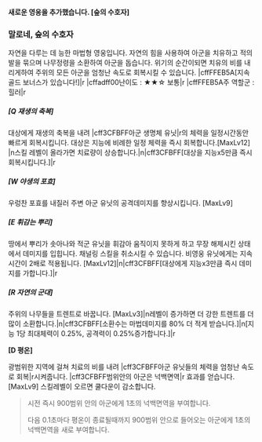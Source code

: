 #### 새로운 영웅을 추가했습니다. [숲의 수호자]

### 말로네, 숲의 수호자

자연을 다루는 데 능한 마법형 영웅입니다. 자연의 힘을 사용하여 아군을 치유하고 적의 발을 묶으며 나무정령을 소환하여 아군을 돕습니다. 위기의 순간이되면 치유의 비를 내리게하여 주위의 모든 아군을 엄청난 속도로 회복시킬 수 있습니다.
|cffFFEB5A[지속 골드 보너스가 있습니다!]|r
|cffadff00난이도 : ★★☆ 보통|r
|cffFFEB5A주 역할군 : 힐러|r

##### [Q 재생의 축복] 

대상에게 재생의 축복을 내려 |cff3CFBFF아군 생명체 유닛|r의 체력을 일정시간동안 빠르게 회복시킵니다. 대상은 지능에 비례한 일정 체력을 즉시 회복합니다.[MaxLv12] |n스킬 레벨이 올라가면 치료량이 상승합니다.|n|cff3CFBFF[대상을 지능x5만큼 즉시 회복시킵니다.]|r

##### [W 야생의 포효]

우렁찬 포효를 내질러 주변 아군 유닛의 공격데미지를 향상시킵니다. [MaxLv9]

##### [E 휘감는 뿌리]
땅에서 뿌리가 솟아나와 적군 유닛을 휘감아 움직이지 못하게 하고 무장 해제시킨 상태에서 데미지를 입힙니다. 채널링 스킬을 취소시킬 수 있습니다. 비영웅 유닛에게는 지속시간이 2배로 적용됩니다. [MaxLv12]|n|cff3CFBFF[대상에게 지능x3만큼 즉시 데미지를 가합니다.]|r


##### [R 자연의 군대]
주위의 나무들을 트렌트로 바꿉니다. [MaxLv3]|n레벨이 증가하면 더 강한 트렌트를 더 많이 소환합니다.|n|cff3CFBFF[소환수는 마법데미지를 80% 더 적게 받습니다.]|n[지능 1당 최대체력이 0.25%, 공격력이 0.25%증가합니다.]|r

**[D 평온]**

광범위한 지역에 걸쳐 치료의 비를 내려 |cff3CFBFF아군 유닛들의 체력을 엄청난 속도로 회복|r시켜줍니다. |cff3CFBFF범위안의 아군은 넉백면역|r 효과를 얻습니다. [MaxLv9] 스킬레벨이 오르면 쿨다운이 감소합니다.

> 시전 즉시 900범위 안의 아군에게 1초의 넉백면역을 부여합니다.
>
> 다음 0.1초마다 평온이 종료될때까지 900범위 안으로 들어오는 아군에게 1초의 넉백면역을 새로 부여합니다.